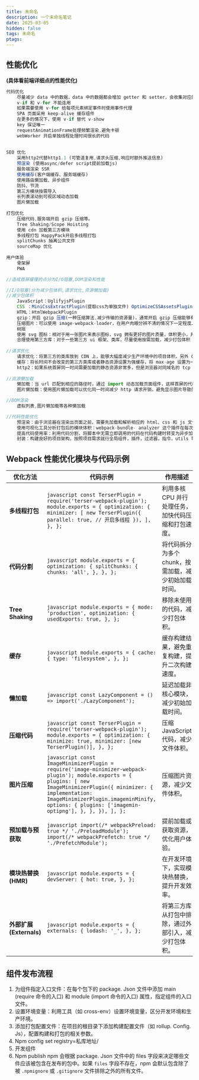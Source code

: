 ```yaml
---
title: 未命名
description: 一个未命名笔记
date: 2025-03-05
hidden: false
tags: 未命名
ptags: 
---
```

## 性能优化

**(具体看前端详细点的性能优化)**

```javascript
代码优化
    尽量减少 data 中的数据，data 中的数据都会增加 getter 和 setter，会收集对应的 watcher
    v-if 和 v-for 不能连用
    如果需要使用 v-for 给每项元素绑定事件时使用事件代理
    SPA 页面采用 keep-alive 缓存组件
    在更多的情况下，使用 v-if 替代 v-show
    key 保证唯一
    requestAnimationFrame处理频繁渲染,避免卡顿
    webWorker 开启单独线程处理时间很长的代码
    
    
SEO 优化
    采用http2代替http1.1 (可管道复用,请求头压缩,响应时额外推送信息)
    预渲染 (使用async/defer script提前加载js)
    服务端渲染 SSR
    使用缓存(客户端缓存、服务端缓存)
    使用路由懒加载、异步组件
    防抖、节流
    第三方模块按需导入
    长列表滚动到可视区域动态加载
    图片懒加载
​
打包优化
    压缩代码,服务端开启 gzip 压缩等。
    Tree Shaking/Scope Hoisting
    使用 cdn 加载第三方模块
    多线程打包 HappyPack开启多线程打包
    splitChunks 抽离公共文件
    sourceMap 优化
​
用户体验
    骨架屏
    PWA
```

```javascript
//造成首屏缓慢的点分为I/O阻塞,DOM渲染和性能

//I/O阻塞(分为减少包体积,请求优化,资源懒加载)
//减少包体积
    JavaScript：UglifyjsPlugin 
    CSS ：MiniCssExtractPlugin(提取css为单独文件) OptimizeCSSAssetsPlugin(压缩css)
    HTML：HtmlWebpackPlugin
    gzip：开启 gzip 压缩(一种压缩算法,减少传输的资源量)，通常开启 gzip 压缩能够有效的缩小传输资源的大小。
    压缩图片：可以使用 image-webpack-loader，在用户肉眼分辨不清的情况下一定程度上压缩图片
    树摇
    使用 svg 图标：相对于用一张图片来表示图标，svg 拥有更好的图片质量，体积更小，并且不需要开启额外的 http 请求
    合理使用第三方库：对于一些第三方 ui 框架、类库，尽量使用按需加载，减少打包体积
    
//请求优化
    请求优化：将第三方的类库放到 CDN 上，能够大幅度减少生产环境中的项目体积，另外 CDN 能够实时地根据网络流量和各节点的连接、负载状况以及到用户的距离和响应时间等综合信息将用户的请求重新导向离用户最近的服务节点上。
    缓存：将长时间不会改变的第三方类库或者静态资源设置为强缓存，将 max-age 设置为一        个非常长的时间，再将访问路径加上哈希达到哈希值变了以后保证获取到最新资源，好的缓存策略有助于减轻服务器的压力，并且显著的提升用户的体验    
    http2：如果系统首屏同一时间需要加载的静态资源非常多，但是浏览器对同域名的 tcp 连接数量是有限制的(chrome 为 6 个)超过规定数量的 tcp 连接，则必须要等到之前的请求收到响应后才能继续发送，而 http2 则可以在多个 tcp 连接中并发多个请求没有限制，在一些网络较差的环境开启 http2 性能提升尤为明显。
    
//资源懒加载
​    懒加载：当 url 匹配到相应的路径时，通过 import 动态加载页面组件，这样首屏的代码量会大幅减少，webpack 会把动态加载的页面组件分离成单独的一个 chunk.js 文件
    图片懒加载：使用图片懒加载可以优化同一时间减少 http 请求开销，避免显示图片导致的画面抖动，提高用户体验

//DOM渲染
    虚拟列表,图片懒加载等各种懒加载

//代码性能优化
    预渲染：由于浏览器在渲染出页面之前，需要先加载和解析相应的 html、css 和 js 文件，为此会有一段白屏的时间，可以添加loading，或者骨架屏幕尽可能的减少白屏对用户的影响体积优化
    使用可视化工具分析打包后的模块体积：webpack-bundle- analyzer 这个插件在每次打包后能够更加直观的分析打包后模块的体积，再对其中比较大的模块进行优化​
    提高代码使用率：利用代码分割，将脚本中无需立即调用的代码在代码构建时转变为异步加载的过程
    封装：构建良好的项目架构，按照项目需求就行全局组件，插件，过滤器，指令，utils 等做一 些公共封装，可以有效减少我们的代码量，而且更容易维护资源优化
```

## Webpack 性能优化模块与代码示例

| **优化方法**             | **代码示例**                                                                                                                                                                                                                                                                       | **作用描述**                      |
| -------------------- | ------------------------------------------------------------------------------------------------------------------------------------------------------------------------------------------------------------------------------------------------------------------------------ | ----------------------------- |
| **多线程打包**            | ```javascript const TerserPlugin = require('terser-webpack-plugin'); module.exports = { optimization: { minimizer: [ new TerserPlugin({ parallel: true, // 开启多线程 }), ], }, }; ```                                                                                              | 利用多核 CPU 并行处理任务，加快代码压缩和打包速度。  |
| **代码分割**             | ```javascript module.exports = { optimization: { splitChunks: { chunks: 'all', }, }, }; ```                                                                                                                                                                                    | 将代码拆分为多个 chunk，按需加载，减少初始加载时间。 |
| **Tree Shaking**     | ```javascript module.exports = { mode: 'production', optimization: { usedExports: true, }, }; ```                                                                                                                                                                              | 移除未使用的代码，减少打包体积。              |
| **缓存**               | ```javascript module.exports = { cache: { type: 'filesystem', }, }; ```                                                                                                                                                                                                        | 缓存构建结果，避免重复构建，提升二次构建速度。       |
| **懒加载**              | ```javascript const LazyComponent = () => import('./LazyComponent'); ```                                                                                                                                                                                                       | 延迟加载非核心模块，减少初始加载时间。           |
| **压缩代码**             | ```javascript const TerserPlugin = require('terser-webpack-plugin'); module.exports = { optimization: { minimize: true, minimizer: [new TerserPlugin()], }, }; ```                                                                                                             | 压缩 JavaScript 代码，减少文件体积。      |
| **图片压缩**             | ```javascript const ImageMinimizerPlugin = require('image-minimizer-webpack-plugin'); module.exports = { plugins: [ new ImageMinimizerPlugin({ minimizer: { implementation: ImageMinimizerPlugin.imageminMinify, options: { plugins: ['imagemin-optipng'], }, }, }), ], }; ``` | 压缩图片资源，减少文件体积。                |
| **预加载与预获取**          | ```javascript import(/* webpackPreload: true */ './PreloadModule'); import(/* webpackPrefetch: true */ './PrefetchModule'); ```                                                                                                                                                | 提前加载或获取资源，优化用户体验。             |
| **模块热替换 (HMR)**      | ```javascript module.exports = { devServer: { hot: true, }, }; ```                                                                                                                                                                                                             | 在开发环境下，实现模块热替换，提升开发效率。        |
| **外部扩展 (Externals)** | ```javascript module.exports = { externals: { lodash: '_', }, }; ```                                                                                                                                                                                                           | 将第三方库从打包中排除，通过外部引入，减少打包体积。    |

## 组件发布流程

1. 为组件指定入口文件：在每个包下的 package. Json 文件中添加 main (require 命令的入口) 和 module (import 命令的入口) 属性，指定组件的入口文件。
2. 设置环境变量：利用工具（如 cross-env）设置环境变量，区分开发环境和生产环境。
3. 添加打包配置文件：在项目的根目录下添加构建配置文件（如 rollup. Config. Js），配置构建和打包的相关参数。
4. Npm config set registry=私库地址/
5. 开发组件
6. Npm publish npm 会根据 package. Json 文件中的 files 字段来决定哪些文件应该被包含在发布的包中。如果 `files` 字段不存在，npm 会默认包含除了被 `.npmignore` 或 `.gitignore` 文件排除之外的所有文件。


